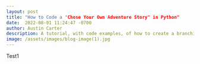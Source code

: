 ```yaml
---
layout: post
title: "How to Code a "Chose Your Own Adventure Story" in Python"
date:  2022-08-01 11:24:47 -0700
author: Austin Carter
description: A tutorial, with code examples, of how to create a branching paths story in python.
image: /assets/images/blog-image(1).jpg
---
```

Test1